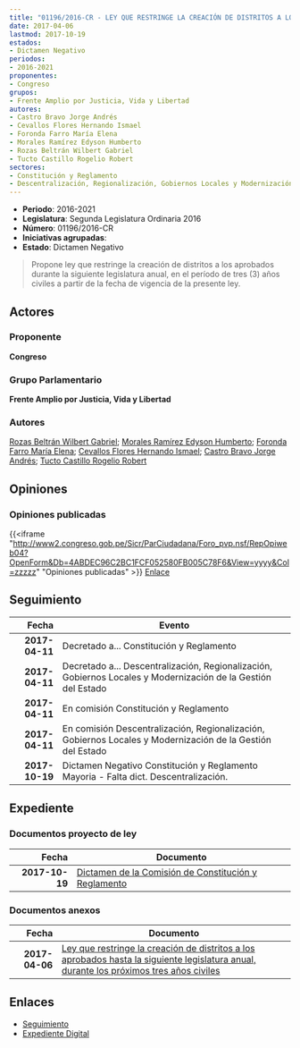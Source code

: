 ```yaml
---
title: "01196/2016-CR - LEY QUE RESTRINGE LA CREACIÓN DE DISTRITOS A LOS APROBADOS HASTA LA SIGUIENTE LEGISLATURA ANUAL, DURANTE LOS PRÓXIMOS TRES AÑOS CIVILES"
date: 2017-04-06
lastmod: 2017-10-19
estados:
- Dictamen Negativo
periodos:
- 2016-2021
proponentes:
- Congreso
grupos:
- Frente Amplio por Justicia, Vida y Libertad
autores:
- Castro Bravo Jorge Andrés
- Cevallos Flores Hernando Ismael
- Foronda Farro María Elena
- Morales Ramírez Edyson Humberto
- Rozas Beltrán Wilbert Gabriel
- Tucto Castillo Rogelio Robert
sectores:
- Constitución y Reglamento
- Descentralización, Regionalización, Gobiernos Locales y Modernización de la Gestión del Estado
---
```

- **Periodo**: 2016-2021
- **Legislatura**: Segunda Legislatura Ordinaria 2016
- **Número**: 01196/2016-CR
- **Iniciativas agrupadas**: 
- **Estado**: Dictamen Negativo

> Propone ley que restringe la creación de distritos a los aprobados durante la siguiente legislatura anual, en el período de tres (3) años civiles a partir de la fecha de vigencia de la presente ley.


## Actores

### Proponente

**Congreso**

### Grupo Parlamentario

**Frente Amplio por Justicia, Vida y Libertad**

### Autores

[Rozas Beltrán Wilbert Gabriel](mailto:mailto:wrozas@congreso.gob.pe); [Morales Ramírez Edyson Humberto](mailto:mailto:emorales@congreso.gob.pe); [Foronda Farro María Elena](mailto:mailto:mforonda@congreso.gob.pe); [Cevallos Flores Hernando Ismael](mailto:mailto:hcevallos@congreso.gob.pe); [Castro Bravo Jorge Andrés](mailto:mailto:jacastro@congreso.gob.pe); [Tucto Castillo Rogelio Robert](mailto:mailto:rtucto@congreso.gob.pe)

## Opiniones

### Opiniones publicadas

{{<iframe "http://www2.congreso.gob.pe/Sicr/ParCiudadana/Foro_pvp.nsf/RepOpiweb04?OpenForm&Db=4ABDEC96C2BC1FCF052580FB005C78F6&View=yyyy&Col=zzzzz" "Opiniones publicadas" >}}
[Enlace](http://www2.congreso.gob.pe/Sicr/ParCiudadana/Foro_pvp.nsf/RepOpiweb04?OpenForm&Db=4ABDEC96C2BC1FCF052580FB005C78F6&View=yyyy&Col=zzzzz)


## Seguimiento

| Fecha | Evento |
|------:|--------|
| **2017-04-11** | Decretado a... Constitución y Reglamento |
| **2017-04-11** | Decretado a... Descentralización, Regionalización, Gobiernos Locales y Modernización de la Gestión del Estado |
| **2017-04-11** | En comisión Constitución y Reglamento |
| **2017-04-11** | En comisión Descentralización, Regionalización, Gobiernos Locales y Modernización de la Gestión del Estado |
| **2017-10-19** | Dictamen Negativo Constitución y Reglamento Mayoria - Falta dict. Descentralización. |

## Expediente

### Documentos proyecto de ley

| Fecha | Documento |
|------:|-----------|
| **2017-10-19** | [Dictamen de la Comisión de Constitución y Reglamento](http://www.leyes.congreso.gob.pe/Documentos/2016_2021/Dictamenes/Proyectos_de_Ley/01196DC04MAY20171019.pdf) |

### Documentos anexos

| Fecha | Documento |
|------:|-----------|
| **2017-04-06** | [Ley que restringe la creación de distritos a los aprobados hasta la siguiente legislatura anual, durante los próximos tres años civiles](http://www.leyes.congreso.gob.pe/Documentos/2016_2021/Proyectos_de_Ley_y_de_Resoluciones_Legislativas/PL0119620170406.pdf) |

## Enlaces

- [Seguimiento](http://www2.congreso.gob.pe/Sicr/TraDocEstProc/CLProLey2016.nsf/f7fff46988ca05b1052578e100829cc7/cca1c0179bc0b026052580fb005d471a?OpenDocument)
- [Expediente Digital](http://www2.congreso.gob.pe/Sicr/TraDocEstProc/Expvirt_2011.nsf/visbusqptramdoc1621/01196?opendocument)

